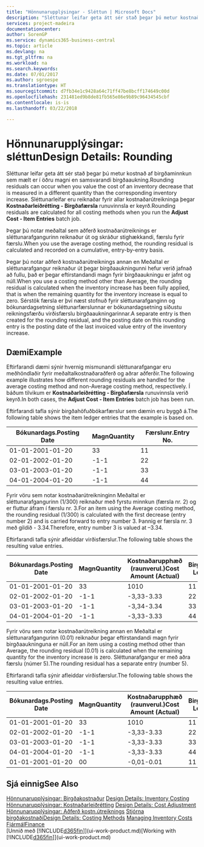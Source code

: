 ```yaml
---
title: "Hönnunarupplýsingar - Sléttun | Microsoft Docs"
description: "Sléttunar leifar geta átt sér stað þegar þú metur kostnað af birgðaminnkun sem mælt er í öðru magni en samsvarandi birgðaaukning. Sléttunarleifar eru reiknaðar fyrir allar kostnaðarútreikninga þegar **Kostnaðarleiðrétting - Birgðafærsla** runuvinnsla er keyrð."
services: project-madeira
documentationcenter: 
author: SorenGP
ms.service: dynamics365-business-central
ms.topic: article
ms.devlang: na
ms.tgt_pltfrm: na
ms.workload: na
ms.search.keywords: 
ms.date: 07/01/2017
ms.author: sgroespe
ms.translationtype: HT
ms.sourcegitcommit: d7fb34e1c9428a64c71ff47be8bcff174649c00d
ms.openlocfilehash: 231481ed9b8de81fb565e86e9b89c96434545cbf
ms.contentlocale: is-is
ms.lasthandoff: 03/22/2018

---
```

# <a name="design-details-rounding"></a><span data-ttu-id="61bc3-104">Hönnunarupplýsingar: sléttun</span><span class="sxs-lookup"><span data-stu-id="61bc3-104">Design Details: Rounding</span></span>
<span data-ttu-id="61bc3-105">Sléttunar leifar geta átt sér stað þegar þú metur kostnað af birgðaminnkun sem mælt er í öðru magni en samsvarandi birgðaaukning.</span><span class="sxs-lookup"><span data-stu-id="61bc3-105">Rounding residuals can occur when you value the cost of an inventory decrease that is measured in a different quantity than the corresponding inventory increase.</span></span> <span data-ttu-id="61bc3-106">Sléttunarleifar eru reiknaðar fyrir allar kostnaðarútreikninga þegar **Kostnaðarleiðrétting - Birgðafærsla** runuvinnsla er keyrð.</span><span class="sxs-lookup"><span data-stu-id="61bc3-106">Rounding residuals are calculated for all costing methods when you run the **Adjust Cost - Item Entries** batch job.</span></span>  

 <span data-ttu-id="61bc3-107">Þegar þú notar meðaltal sem aðferð kostnaðarútreiknings er sléttunarafgangurinn reiknaður út og skráður stighækkandi, færslu fyrir færslu.</span><span class="sxs-lookup"><span data-stu-id="61bc3-107">When you use the average costing method, the rounding residual is calculated and recorded on a cumulative, entry-by-entry basis.</span></span>  

 <span data-ttu-id="61bc3-108">Þegar þú notar aðferð kostnaðarútreiknings annan en Meðaltal er sléttunarafgangur reiknaður út þegar birgðaaukningunni hefur verið jafnað að fullu, það er þegar eftirstandandi magn fyrir birgðaaukningu er jafnt og núll.</span><span class="sxs-lookup"><span data-stu-id="61bc3-108">When you use a costing method other than Average, the rounding residual is calculated when the inventory increase has been fully applied, that is when the remaining quantity for the inventory increase is equal to zero.</span></span> <span data-ttu-id="61bc3-109">Sérstök færsla er því næst stofnuð fyrir sléttunarafganginn og bókunardagsetning sléttunarfærslunnar er bókunardagsetning síðustu reikningsfærðu virðisfærslu birgðaaukningarinnar.</span><span class="sxs-lookup"><span data-stu-id="61bc3-109">A separate entry is then created for the rounding residual, and the posting date on this rounding entry is the posting date of the last invoiced value entry of the inventory increase.</span></span>  

## <a name="example"></a><span data-ttu-id="61bc3-110">Dæmi</span><span class="sxs-lookup"><span data-stu-id="61bc3-110">Example</span></span>  
 <span data-ttu-id="61bc3-111">Eftirfarandi dæmi sýnir hvernig mismunandi sléttunarafgangar eru meðhöndlaðir fyrir meðaltalkostnaðaraðferð og aðrar aðferðir.</span><span class="sxs-lookup"><span data-stu-id="61bc3-111">The following example illustrates how different rounding residuals are handled for the average costing method and non-Average costing method, respectively.</span></span> <span data-ttu-id="61bc3-112">Í báðum tilvikum er **Kostnaðarleiðrétting - Birgðafærsla** runuvinnsla verið keyrð.</span><span class="sxs-lookup"><span data-stu-id="61bc3-112">In both cases, the **Adjust Cost - Item Entries** batch job has been run.</span></span>  

 <span data-ttu-id="61bc3-113">Eftirfarandi tafla sýnir birgðahöfuðbókarfærslur sem dæmin eru byggð á.</span><span class="sxs-lookup"><span data-stu-id="61bc3-113">The following table shows the item ledger entries that the example is based on.</span></span>  

|<span data-ttu-id="61bc3-114">Bókunardags.</span><span class="sxs-lookup"><span data-stu-id="61bc3-114">Posting Date</span></span>|<span data-ttu-id="61bc3-115">Magn</span><span class="sxs-lookup"><span data-stu-id="61bc3-115">Quantity</span></span>|<span data-ttu-id="61bc3-116">Færslunr.</span><span class="sxs-lookup"><span data-stu-id="61bc3-116">Entry No.</span></span>|  
|------------------|--------------|---------------|  
|<span data-ttu-id="61bc3-117">01-01-20</span><span class="sxs-lookup"><span data-stu-id="61bc3-117">01-01-20</span></span>|<span data-ttu-id="61bc3-118">3</span><span class="sxs-lookup"><span data-stu-id="61bc3-118">3</span></span>|<span data-ttu-id="61bc3-119">1</span><span class="sxs-lookup"><span data-stu-id="61bc3-119">1</span></span>|  
|<span data-ttu-id="61bc3-120">02-01-20</span><span class="sxs-lookup"><span data-stu-id="61bc3-120">02-01-20</span></span>|<span data-ttu-id="61bc3-121">-1</span><span class="sxs-lookup"><span data-stu-id="61bc3-121">-1</span></span>|<span data-ttu-id="61bc3-122">2</span><span class="sxs-lookup"><span data-stu-id="61bc3-122">2</span></span>|  
|<span data-ttu-id="61bc3-123">03-01-20</span><span class="sxs-lookup"><span data-stu-id="61bc3-123">03-01-20</span></span>|<span data-ttu-id="61bc3-124">-1</span><span class="sxs-lookup"><span data-stu-id="61bc3-124">-1</span></span>|<span data-ttu-id="61bc3-125">3</span><span class="sxs-lookup"><span data-stu-id="61bc3-125">3</span></span>|  
|<span data-ttu-id="61bc3-126">04-01-20</span><span class="sxs-lookup"><span data-stu-id="61bc3-126">04-01-20</span></span>|<span data-ttu-id="61bc3-127">-1</span><span class="sxs-lookup"><span data-stu-id="61bc3-127">-1</span></span>|<span data-ttu-id="61bc3-128">4</span><span class="sxs-lookup"><span data-stu-id="61bc3-128">4</span></span>|  

 <span data-ttu-id="61bc3-129">Fyrir vöru sem notar kostnaðarútreikninginn Meðaltal er sléttunarafgangurinn (1/300) reiknaður með fyrstu minnkun (færsla nr. 2) og er fluttur áfram í færslu nr. 3.</span><span class="sxs-lookup"><span data-stu-id="61bc3-129">For an item using the Average costing method, the rounding residual (1/300) is calculated with the first decrease (entry number 2) and is carried forward to entry number 3.</span></span> <span data-ttu-id="61bc3-130">Þannig er færsla nr. 3 með gildið - 3.34.</span><span class="sxs-lookup"><span data-stu-id="61bc3-130">Therefore, entry number 3 is valued at –3.34.</span></span>  

 <span data-ttu-id="61bc3-131">Eftirfarandi tafla sýnir afleiddar virðisfærslur.</span><span class="sxs-lookup"><span data-stu-id="61bc3-131">The following table shows the resulting value entries.</span></span>  

|<span data-ttu-id="61bc3-132">Bókunardags.</span><span class="sxs-lookup"><span data-stu-id="61bc3-132">Posting Date</span></span>|<span data-ttu-id="61bc3-133">Magn</span><span class="sxs-lookup"><span data-stu-id="61bc3-133">Quantity</span></span>|<span data-ttu-id="61bc3-134">Kostnaðarupphæð (raunverul.)</span><span class="sxs-lookup"><span data-stu-id="61bc3-134">Cost Amount (Actual)</span></span>|<span data-ttu-id="61bc3-135">Birgðafærslunr.</span><span class="sxs-lookup"><span data-stu-id="61bc3-135">Item Ledger Entry No.</span></span>|<span data-ttu-id="61bc3-136">Færslunr.</span><span class="sxs-lookup"><span data-stu-id="61bc3-136">Entry No.</span></span>|  
|------------------|--------------|----------------------------|---------------------------|---------------|  
|<span data-ttu-id="61bc3-137">01-01-20</span><span class="sxs-lookup"><span data-stu-id="61bc3-137">01-01-20</span></span>|<span data-ttu-id="61bc3-138">3</span><span class="sxs-lookup"><span data-stu-id="61bc3-138">3</span></span>|<span data-ttu-id="61bc3-139">10</span><span class="sxs-lookup"><span data-stu-id="61bc3-139">10</span></span>|<span data-ttu-id="61bc3-140">1</span><span class="sxs-lookup"><span data-stu-id="61bc3-140">1</span></span>|<span data-ttu-id="61bc3-141">1</span><span class="sxs-lookup"><span data-stu-id="61bc3-141">1</span></span>|  
|<span data-ttu-id="61bc3-142">02-01-20</span><span class="sxs-lookup"><span data-stu-id="61bc3-142">02-01-20</span></span>|<span data-ttu-id="61bc3-143">-1</span><span class="sxs-lookup"><span data-stu-id="61bc3-143">-1</span></span>|<span data-ttu-id="61bc3-144">-3,33</span><span class="sxs-lookup"><span data-stu-id="61bc3-144">-3.33</span></span>|<span data-ttu-id="61bc3-145">2</span><span class="sxs-lookup"><span data-stu-id="61bc3-145">2</span></span>|<span data-ttu-id="61bc3-146">2</span><span class="sxs-lookup"><span data-stu-id="61bc3-146">2</span></span>|  
|<span data-ttu-id="61bc3-147">03-01-20</span><span class="sxs-lookup"><span data-stu-id="61bc3-147">03-01-20</span></span>|<span data-ttu-id="61bc3-148">-1</span><span class="sxs-lookup"><span data-stu-id="61bc3-148">-1</span></span>|<span data-ttu-id="61bc3-149">-3,34</span><span class="sxs-lookup"><span data-stu-id="61bc3-149">-3.34</span></span>|<span data-ttu-id="61bc3-150">3</span><span class="sxs-lookup"><span data-stu-id="61bc3-150">3</span></span>|<span data-ttu-id="61bc3-151">3</span><span class="sxs-lookup"><span data-stu-id="61bc3-151">3</span></span>|  
|<span data-ttu-id="61bc3-152">04-01-20</span><span class="sxs-lookup"><span data-stu-id="61bc3-152">04-01-20</span></span>|<span data-ttu-id="61bc3-153">-1</span><span class="sxs-lookup"><span data-stu-id="61bc3-153">-1</span></span>|<span data-ttu-id="61bc3-154">-3,33</span><span class="sxs-lookup"><span data-stu-id="61bc3-154">-3.33</span></span>|<span data-ttu-id="61bc3-155">4</span><span class="sxs-lookup"><span data-stu-id="61bc3-155">4</span></span>|<span data-ttu-id="61bc3-156">4</span><span class="sxs-lookup"><span data-stu-id="61bc3-156">4</span></span>|  

 <span data-ttu-id="61bc3-157">Fyrir vöru sem notar kostnaðarútreikning annan en Meðaltal er sléttunarafgangurinn (0.01) reiknaður þegar eftirstandandi magn fyrir birgðaaukninguna er núll.</span><span class="sxs-lookup"><span data-stu-id="61bc3-157">For an item using a costing method other than Average, the rounding residual (0.01) is calculated when the remaining quantity for the inventory increase is zero.</span></span> <span data-ttu-id="61bc3-158">Sléttunarafgangur er með aðra færslu (númer 5).</span><span class="sxs-lookup"><span data-stu-id="61bc3-158">The rounding residual has a separate entry (number 5).</span></span>  

 <span data-ttu-id="61bc3-159">Eftirfarandi tafla sýnir afleiddar virðisfærslur.</span><span class="sxs-lookup"><span data-stu-id="61bc3-159">The following table shows the resulting value entries.</span></span>  

|<span data-ttu-id="61bc3-160">Bókunardags.</span><span class="sxs-lookup"><span data-stu-id="61bc3-160">Posting Date</span></span>|<span data-ttu-id="61bc3-161">Magn</span><span class="sxs-lookup"><span data-stu-id="61bc3-161">Quantity</span></span>|<span data-ttu-id="61bc3-162">Kostnaðarupphæð (raunverul.)</span><span class="sxs-lookup"><span data-stu-id="61bc3-162">Cost Amount (Actual)</span></span>|<span data-ttu-id="61bc3-163">Birgðafærslunr.</span><span class="sxs-lookup"><span data-stu-id="61bc3-163">Item Ledger Entry No.</span></span>|<span data-ttu-id="61bc3-164">Færslunr.</span><span class="sxs-lookup"><span data-stu-id="61bc3-164">Entry No.</span></span>|  
|------------------|--------------|----------------------------|---------------------------|---------------|  
|<span data-ttu-id="61bc3-165">01-01-20</span><span class="sxs-lookup"><span data-stu-id="61bc3-165">01-01-20</span></span>|<span data-ttu-id="61bc3-166">3</span><span class="sxs-lookup"><span data-stu-id="61bc3-166">3</span></span>|<span data-ttu-id="61bc3-167">10</span><span class="sxs-lookup"><span data-stu-id="61bc3-167">10</span></span>|<span data-ttu-id="61bc3-168">1</span><span class="sxs-lookup"><span data-stu-id="61bc3-168">1</span></span>|<span data-ttu-id="61bc3-169">1</span><span class="sxs-lookup"><span data-stu-id="61bc3-169">1</span></span>|  
|<span data-ttu-id="61bc3-170">02-01-20</span><span class="sxs-lookup"><span data-stu-id="61bc3-170">02-01-20</span></span>|<span data-ttu-id="61bc3-171">-1</span><span class="sxs-lookup"><span data-stu-id="61bc3-171">-1</span></span>|<span data-ttu-id="61bc3-172">-3,33</span><span class="sxs-lookup"><span data-stu-id="61bc3-172">-3.33</span></span>|<span data-ttu-id="61bc3-173">2</span><span class="sxs-lookup"><span data-stu-id="61bc3-173">2</span></span>|<span data-ttu-id="61bc3-174">2</span><span class="sxs-lookup"><span data-stu-id="61bc3-174">2</span></span>|  
|<span data-ttu-id="61bc3-175">03-01-20</span><span class="sxs-lookup"><span data-stu-id="61bc3-175">03-01-20</span></span>|<span data-ttu-id="61bc3-176">-1</span><span class="sxs-lookup"><span data-stu-id="61bc3-176">-1</span></span>|<span data-ttu-id="61bc3-177">-3,33</span><span class="sxs-lookup"><span data-stu-id="61bc3-177">-3.33</span></span>|<span data-ttu-id="61bc3-178">3</span><span class="sxs-lookup"><span data-stu-id="61bc3-178">3</span></span>|<span data-ttu-id="61bc3-179">3</span><span class="sxs-lookup"><span data-stu-id="61bc3-179">3</span></span>|  
|<span data-ttu-id="61bc3-180">04-01-20</span><span class="sxs-lookup"><span data-stu-id="61bc3-180">04-01-20</span></span>|<span data-ttu-id="61bc3-181">-1</span><span class="sxs-lookup"><span data-stu-id="61bc3-181">-1</span></span>|<span data-ttu-id="61bc3-182">-3,33</span><span class="sxs-lookup"><span data-stu-id="61bc3-182">-3.33</span></span>|<span data-ttu-id="61bc3-183">4</span><span class="sxs-lookup"><span data-stu-id="61bc3-183">4</span></span>|<span data-ttu-id="61bc3-184">4</span><span class="sxs-lookup"><span data-stu-id="61bc3-184">4</span></span>|  
|<span data-ttu-id="61bc3-185">01-01-20</span><span class="sxs-lookup"><span data-stu-id="61bc3-185">01-01-20</span></span>|<span data-ttu-id="61bc3-186">0</span><span class="sxs-lookup"><span data-stu-id="61bc3-186">0</span></span>|<span data-ttu-id="61bc3-187">-0,01</span><span class="sxs-lookup"><span data-stu-id="61bc3-187">-0.01</span></span>|<span data-ttu-id="61bc3-188">1</span><span class="sxs-lookup"><span data-stu-id="61bc3-188">1</span></span>|<span data-ttu-id="61bc3-189">5</span><span class="sxs-lookup"><span data-stu-id="61bc3-189">5</span></span>|  

## <a name="see-also"></a><span data-ttu-id="61bc3-190">Sjá einnig</span><span class="sxs-lookup"><span data-stu-id="61bc3-190">See Also</span></span>  
 <span data-ttu-id="61bc3-191">[Hönnunarupplýsingar: Birgðakostnaður](design-details-inventory-costing.md) </span><span class="sxs-lookup"><span data-stu-id="61bc3-191">[Design Details: Inventory Costing](design-details-inventory-costing.md) </span></span>  
 <span data-ttu-id="61bc3-192">[Hönnunarupplýsingar: Kostnaðarleiðrétting](design-details-cost-adjustment.md) </span><span class="sxs-lookup"><span data-stu-id="61bc3-192">[Design Details: Cost Adjustment](design-details-cost-adjustment.md) </span></span>  
 <span data-ttu-id="61bc3-193">[Hönnunarupplýsingar: Aðferð kostn.útreiknings](design-details-costing-methods.md) [Stjórna birgðakostnaði](finance-manage-inventory-costs.md)</span><span class="sxs-lookup"><span data-stu-id="61bc3-193">[Design Details: Costing Methods](design-details-costing-methods.md) [Managing Inventory Costs](finance-manage-inventory-costs.md)</span></span>  
 [<span data-ttu-id="61bc3-194">Fjármál</span><span class="sxs-lookup"><span data-stu-id="61bc3-194">Finance</span></span>](finance.md)  
 <span data-ttu-id="61bc3-195">[Unnið með [!INCLUDE[d365fin](includes/d365fin_md.md)]](ui-work-product.md)</span><span class="sxs-lookup"><span data-stu-id="61bc3-195">[Working with [!INCLUDE[d365fin](includes/d365fin_md.md)]](ui-work-product.md)</span></span>

